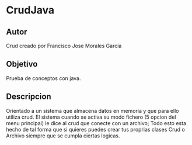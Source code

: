 # CrudJava
## Autor 
Crud creado por Francisco Jose Morales Garcia
## Objetivo
Prueba de conceptos con java.
## Descripcion
Orientado a un sistema que almacena datos en memoria y que para ello utiliza crud.
El sistema cuando se activa su modo fichero (5 opcion del menu principal) le dice al crud que conecte con un archivo;
Todo esto esta hecho de tal forma que si quieres puedes crear tus proprias clases Crud o Archivo siempre que se cumpla ciertas logicas.
